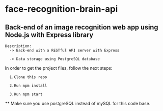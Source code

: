 # face-recognition-brain-api
Back-end of an image recognition web app using Node.js with Express library
---------------------------------------------------------------------------
    Description:
      -> Back-end with a RESTful API server with Express

      -> Data storage using PostgreSQL database

In order to get the project files, follow the next steps:

      1.Clone this repo
    
      2.Run npm install
    
      3.Run npm start
    
** Make sure you use postgreSQL instead of mySQL for this code base.
